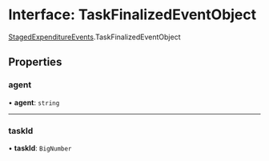 # Interface: TaskFinalizedEventObject

[StagedExpenditureEvents](../modules/StagedExpenditureEvents.md).TaskFinalizedEventObject

## Properties

### agent

• **agent**: `string`

___

### taskId

• **taskId**: `BigNumber`
